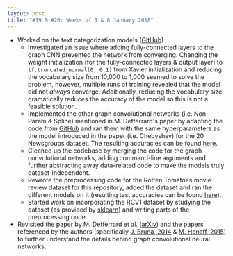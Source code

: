 ```yaml
---
layout: post
title: "#19 & #20: Weeks of 1 & 8 January 2018"
---
```


- Worked on the text categorization models ([GitHub](https://github.com/SuyashLakhotia/TextCategorization)).
  - Investigated an issue where adding fully-connected layers to the graph CNN prevented the network from converging. Changing the weight initialization (for the fully-connected layers & output layer) to `tf.truncated_normal(0, 0.1)` from Xavier initialization and reducing the vocabulary size from 10,000 to 1,000 seemed to solve the problem, however, multiple runs of training revealed that the model did not *always* converge. Additionally, reducing the vocabulary size dramatically reduces the accuracy of the model so this is not a feasible solution.
  - Implemented the other graph convolutional networks (i.e. Non-Param & Spline) mentioned in M. Defferrard's paper by adapting the code from [GitHub](https://github.com/mdeff/cnn_graph/) and ran them with the same hyperparameters as the model introduced in the paper (i.e. Chebyshev) for the 20 Newsgroups dataset. The resulting accuracies can be found [here](github.com/SuyashLakhotia/TextCategorization/blob/master/results.csv).
  - Cleaned up the codebase by merging the code for the graph convolutional networks, adding command-line arguments and further abstracting away data-related code to make the models truly dataset-independent.
  - Rewrote the preprocessing code for the Rotten Tomatoes movie review dataset for this repository, added the dataset and ran the different models on it (resulting test accuracies can be found [here](github.com/SuyashLakhotia/TextCategorization/blob/master/results.csv)).
  - Started work on incorporating the RCV1 dataset by studying the dataset (as provided by [sklearn](http://scikit-learn.org/stable/datasets/rcv1.html)) and writing parts of the preprocessing code.
- Revisited the paper by M. Defferrard et al. ([arXiv](https://arxiv.org/abs/1606.09375)) and the papers referenced by the authors (specifically [J. Bruna, 2014](https://arxiv.org/abs/1312.6203) & [M. Henaff, 2015](https://arxiv.org/abs/1506.05163)) to further understand the details behind graph convolutional neural networks.
